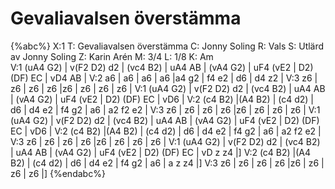 # Gevaliavalsen överstämma

{%abc%}
X:1
T: Gevaliavalsen överstämma
C: Jonny Soling
R: Vals
S: Utlärd av Jonny Soling
Z: Karin Arén
M: 3/4
L: 1/8
K: Am  
V:1
(uA4 G2) | v(F2 D2) d2 | (vc4 B2) | uA4 AB | (vA4 G2) | uF4 (vE2 | D2) (DF) EC | vD4 AB |
V:2
a6 | a6 | a6 | a6 |a4 g2 | f4 e2 | d6 | d4 z2 | 
V:3
z6 | z6 | z6 | z6 |z6 | z6 | z6 | z6 |
V:1
(uA4 G2) | v(F2 D2) d2 | (vc4 B2) | uA4 AB | (vA4 G2) | uF4 (vE2 | D2) (DF) EC | vD6 |
V:2
(c4 B2) |(A4 B2) | (c4 d2) | d6 | d4 e2 | f4 g2 | a6  | a2 f2 e2 |
V:3
z6 | z6 | z6 | z6 |z6 | z6 | z6 | z6 |
V:1
(uA4 G2) | v(F2 D2) d2 | (vc4 B2) | uA4 AB | (vA4 G2) | uF4 (vE2 | D2) (DF) EC | vD6 |
V:2
(c4 B2) |(A4 B2) | (c4 d2) | d6 | d4 e2 | f4 g2 | a6  | a2 f2 e2 |
V:3
z6 | z6 | z6 | z6 |z6 | z6 | z6 | z6 |
V:1
(uA4 G2) | v(F2 D2) d2 | (vc4 B2) | uA4 AB | (vA4 G2) | uF4 (vE2 | D2) (DF) EC | vD z z4 |]
V:2
(c4 B2) |(A4 B2) | (c4 d2) | d6 | d4 e2 | f4 g2 | a6 | a z z4 |]
V:3
z6 | z6 | z6 | z6 |z6 | z6 | z6 | z6 |]
{%endabc%}


